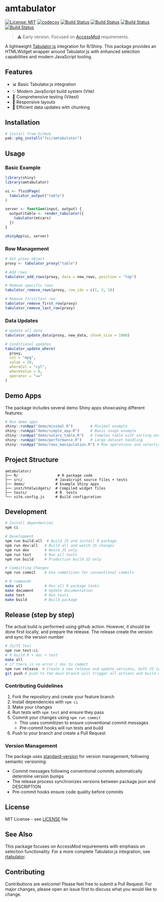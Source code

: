 # amtabulator



[![License: MIT](https://img.shields.io/badge/License-MIT-yellow.svg)](https://opensource.org/licenses/MIT)
[![codecov](https://codecov.io/gh/fxi/amtabulator/graph/badge.svg?token=C17WBKIA84)](https://codecov.io/gh/fxi/amtabulator)
[![Build Status](https://github.com/fxi/amtabulator/actions/workflows/js_test_coverage.yaml/badge.svg?branch=main)](https://github.com/fxi/amtabulator/)
[![Build Status](https://github.com/fxi/amtabulator/actions/workflows/r_check.yaml/badge.svg?branch=main)](https://github.com/fxi/amtabulator/)
[![Build Status](https://github.com/fxi/amtabulator/actions/workflows/r_pkgdown.yaml/badge.svg?branch=main)](https://github.com/fxi/amtabulator/)
[![Build Status](https://github.com/fxi/amtabulator/actions/workflows/r_test_coverage.yaml/badge.svg?branch=main)](https://github.com/fxi/amtabulator/)


> ⚠️ Early version. Focused on [AccessMod](https://github.com/unige-geohealth/accessmod) requirements. 

A lightweight [Tabulator.js](http://tabulator.info/) integration for R/Shiny. This package provides an HTMLWidget wrapper around Tabulator.js with enhanced selection capabilities and modern JavaScript tooling.

## Features

- 📊 Basic Tabulator.js integration
- ✨ Modern JavaScript build system (Vite)
- 🧪 Comprehensive testing (Vitest)
- 📱 Responsive layouts
- 🔄 Efficient data updates with chunking

## Installation

```r
# Install from GitHub
pak::pkg_install("fxi/amtabulator")
```

## Usage

### Basic Example

```r
library(shiny)
library(amtabulator)

ui <- fluidPage(
  tabulator_output("table")
)

server <- function(input, output) {
  output$table <- render_tabulator({
    tabulator(mtcars)
  })
}

shinyApp(ui, server)
```


### Row Management

```r
# Get proxy object
proxy <- tabulator_proxy("table")

# Add rows
tabulator_add_rows(proxy, data = new_rows, position = "top")

# Remove specific rows
tabulator_remove_rows(proxy, row_ids = c(1, 3, 5))

# Remove first/last row
tabulator_remove_first_row(proxy)
tabulator_remove_last_row(proxy)
```

### Data Updates

```r
# Update all data
tabulator_update_data(proxy, new_data, chunk_size = 1000)

# Conditional updates
tabulator_update_where(
  proxy,
  col = "mpg",
  value = 20,
  whereCol = "cyl",
  whereValue = 6,
  operator = "=="
)
```

## Demo Apps

The package includes several demo Shiny apps showcasing different features:

```r
# Run demo apps
shiny::runApp("demo/minimal.R")        # Minimal example
shiny::runApp("demo/simple_app.R")     # Basic usage example
shiny::runApp("demo/salary_table.R")   # Complex table with sorting and filtering
shiny::runApp("demo/performance.R")    # Large dataset handling
shiny::runApp("demo/rows_manipulation.R") # Row operations and selection
```

## Project Structure

```
amtabulator/
├── R/                  # R package code
├── src/               # JavaScript source files + tests
├── demo/              # Example Shiny apps
├── inst/htmlwidgets/  # Compiled widget files
├── tests/             # R  tests
└── vite.config.js     # Build configuration
```

## Development

```bash
# Install dependencies
npm ci

# Development
npm run build:all  # Build JS and install R package
npm run dev:all   # Build all and watch JS changes
npm run dev       # Watch JS only
npm run test      # Run all tests
npm run build     # Production build JS only

# Committing Changes
npm run commit    # Use commitizen for conventional commits

# R commands
make all          # Run all R package tasks
make document     # Update documentation
make test         # Run tests
make build        # Build package
```

## Release (step by step)

The actual build is performed using github action. However, it should be done first locally, and prepare the release. The release create the version and sync the version number 

```bash
# JS/TS Test
npm run test:ci
# R build R + doc + test
make all
# if there is no error / doc to commit 
npm run release  # Create a new release and update versions, both JS (package.json) and R (DESCRIPTION)
git push # push to the main branch will trigger all actions and build everything
```

### Contributing Guidelines

1. Fork the repository and create your feature branch
2. Install dependencies with `npm ci`
3. Make your changes
4. Run tests with `npm test` and ensure they pass
5. Commit your changes using `npm run commit`
   - This uses commitizen to ensure conventional commit messages
   - Pre-commit hooks will run tests and build
6. Push to your branch and create a Pull Request

### Version Management

The package uses [standard-version](https://github.com/conventional-changelog/standard-version) for version management, following semantic versioning:

- Commit messages following conventional commits automatically determine version bumps
- The release process synchronizes versions between package.json and DESCRIPTION
- Pre-commit hooks ensure code quality before commits

## License

MIT License - see [LICENSE](LICENSE) file

## See Also

This package focuses on AccessMod requirements with emphasis on selection functionality. For a more complete Tabulator.js integration, see [rtabulator](https://github.com/eoda-dev/rtabulator).


## Contributing

Contributions are welcome! Please feel free to submit a Pull Request. For major changes, please open an issue first to discuss what you would like to change.
